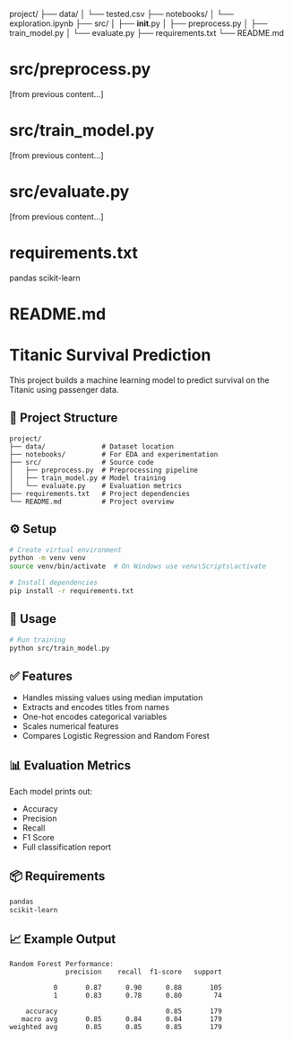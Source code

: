 project/
├── data/
│   └── tested.csv
├── notebooks/
│   └── exploration.ipynb
├── src/
│   ├── __init__.py
│   ├── preprocess.py
│   ├── train_model.py
│   └── evaluate.py
├── requirements.txt
└── README.md

# src/preprocess.py
[from previous content...]

# src/train_model.py
[from previous content...]

# src/evaluate.py
[from previous content...]

# requirements.txt
pandas
scikit-learn

# README.md
# Titanic Survival Prediction

This project builds a machine learning model to predict survival on the Titanic using passenger data.

## 📁 Project Structure
```
project/
├── data/              # Dataset location
├── notebooks/         # For EDA and experimentation
├── src/               # Source code
│   ├── preprocess.py  # Preprocessing pipeline
│   ├── train_model.py # Model training
│   └── evaluate.py    # Evaluation metrics
├── requirements.txt   # Project dependencies
└── README.md          # Project overview
```

## ⚙️ Setup
```bash
# Create virtual environment
python -m venv venv
source venv/bin/activate  # On Windows use venv\Scripts\activate

# Install dependencies
pip install -r requirements.txt
```

## 🚀 Usage
```bash
# Run training
python src/train_model.py
```

## ✅ Features
- Handles missing values using median imputation
- Extracts and encodes titles from names
- One-hot encodes categorical variables
- Scales numerical features
- Compares Logistic Regression and Random Forest

## 📊 Evaluation Metrics
Each model prints out:
- Accuracy
- Precision
- Recall
- F1 Score
- Full classification report

## 📦 Requirements
```txt
pandas
scikit-learn
```

## 📈 Example Output
```
Random Forest Performance:
              precision    recall  f1-score   support

           0       0.87      0.90      0.88       105
           1       0.83      0.78      0.80        74

    accuracy                           0.85       179
   macro avg       0.85      0.84      0.84       179
weighted avg       0.85      0.85      0.85       179
```
